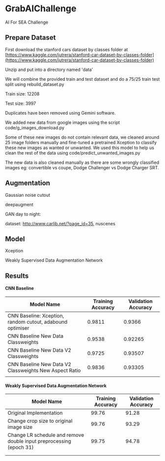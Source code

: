 # GrabAIChallenge

AI For SEA Challenge

## Prepare Dataset

First download the stanford cars dataset by classes folder at [https://www.kaggle.com/jutrera/stanford-car-dataset-by-classes-folder](https://www.kaggle.com/jutrera/stanford-car-dataset-by-classes-folder)

Unzip and put into a directory named 'data'

We will combine the provided train and test dataset and do a 75/25 train test split using rebuild_dataset.py

Train size: 12208

Test size: 3997

Duplicates have been removed using Gemini software.

We added new data from google images using the script code/g_images_download.py

Some of these new images do not contain relevant data, we cleaned around 25 image folders manually and fine-tuned a pretrained Xception to classify these new images as wanted or unwanted. We used this model to help us clean the rest of the data using code/predict_unwanted_images.py

The new data is also cleaned manually as there are some wrongly classified images eg: convertible vs coupe, Dodge Challenger vs Dodge Charger SRT.

## Augmentation

Gaussian noise cutout

deepaugment



GAN day to night:

dataset: http://www.carlib.net/?page_id=35, nuscenes

## Model

Xception

Weakly Supervised Data Augmentation Network

## Results

#### CNN Baseline

| Model Name                                                | Training Accuracy | Validation Accuracy |
| --------------------------------------------------------- | ----------------- | ------------------- |
| CNN Baseline: Xception, random cutout, adabound optimiser | 0.9811            | 0.9366              |
| CNN Baseline New Data Classweights                        | 0.9538            | 0.92265             |
| CNN Baseline New Data V2 Classweights                     | 0.9725            | 0.93507             |
| CNN Baseline New Data V2 Classweights New Aspect Ratio    | 0.9836            | 0.93305             |
|                                                           |                   |                     |



#### Weakly Supervised Data Augmentation Network

| Model Name                                                          | Training Accuracy | Validation Accuracy |
| ------------------------------------------------------------------- | ----------------- | ------------------- |
| Original Implementation                                             | 99.76             | 91.28               |
| Change crop size to original image size                             | 99.76             | 93.29               |
| Change LR schedule and remove double input preprocessing (epoch 31) | 99.75             | 94.78               |
|                                                                     |                   |                     |
|                                                                     |                   |                     |
